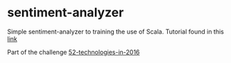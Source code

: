 # sentiment-analyzer

Simple sentiment-analyzer to training the use of Scala. Tutorial found in this [link](https://github.com/shekhargulati/52-technologies-in-2016/tree/master/03-stanford-corenlp)

Part of the challenge [52-technologies-in-2016](https://github.com/shekhargulati/52-technologies-in-2016)
